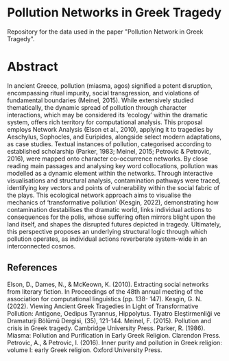 # Pollution Networks in Greek Tragedy
Repository for the data used in the paper "Pollution Network in Greek Tragedy".

# Abstract
In ancient Greece, pollution (miasma, agos) signified a potent disruption, encompassing ritual
impurity, social transgression, and violations of fundamental boundaries (Meinel, 2015). While
extensively studied thematically, the dynamic spread of pollution through character interactions,
which may be considered its ‘ecology’ within the dramatic system, offers rich territory for
computational analysis. This proposal employs Network Analysis (Elson et al., 2010), applying it to
tragedies by Aeschylus, Sophocles, and Euripides, alongside select modern adaptations, as case
studies. Textual instances of pollution, categorised according to established scholarship (Parker, 1983;
Meinel, 2015; Petrovic & Petrovic, 2016), were mapped onto character co-occurrence networks. By
close reading main passages and analysing key word collocations, pollution was modelled as a
dynamic element within the networks. Through interactive visualisations and structural analysis,
contamination pathways were traced, identifying key vectors and points of vulnerability within the
social fabric of the plays. This ecological network approach aims to visualise the mechanics of
‘transformative pollution’ (Kesgin, 2022), demonstrating how contamination destabilises the
dramatic world, links individual actions to consequences for the polis, whose suffering often mirrors
blight upon the land itself, and shapes the disrupted futures depicted in tragedy. Ultimately, this
perspective proposes an underlying structural logic through which pollution operates, as individual
actions reverberate system-wide in an interconnected cosmos.

## References
Elson, D., Dames, N., & McKeown, K. (2010). Extracting social networks from literary fiction. In
Proceedings of the 48th annual meeting of the association for computational linguistics (pp. 138-
147).
Kesgin, G. N. (2022). Viewing Ancient Greek Tragedies in Light of Transformative Pollution:
Antigone, Oedipus Tyrannus, Hippolytus. Tiyatro Eleştirmenliği ve Dramaturji Bölümü Dergisi,
(35), 121-144.
Meinel, F. (2015). Pollution and crisis in Greek tragedy. Cambridge University Press.
Parker, R. (1986). Miasma: Pollution and Purification in Early Greek Religion. Clarendon Press.
Petrovic, A., & Petrovic, I. (2016). Inner purity and pollution in Greek religion: volume I: early
Greek religion. Oxford University Press.
